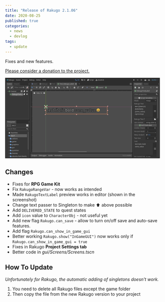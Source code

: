 ```yaml
---
title: "Release of Rakugo 2.1.06"
date: 2020-08-25
published: true
categories:
  - news
  - devlog
tags:
  - update
---
```


Fixes and new features.

[Please consider a donation to the project.](/donations/)

![](assets/imgs/RakugoTextLabel.png)

## Changes

- Fixes for **RPG Game Kit**
- Fix `RakugoRangeVar` - now works as intended
- Made `RakugoTextLabel` preview works in editor (shown in the screenshot)
- Change text passer to Singleton to make ⬆️ above possible
- Add `DELIVERED_STATE` to quest states
- Add `icon` value to `CharacterObj` - not useful yet
- Add new flag `Rakugo.can_save` - allow to turn on/off save and auto-save features.
- Add flag `Rakugo.can_show_in_game_gui`
- Better working `Rakugo.show("InGameGUI")` now works only if `Rakugo.can_show_in_game_gui = true`
- Fixes in Rakugo **Project Settings tab**
- Better code in _gui/Screens/Screens.tscn_

## How To Update

*Unfortunately for Rakugo, the automatic adding of singletons doesn't work.*

1. You need to delete all Rakugo files except the game folder
2. Then copy the file from the new Rakugo version to your project